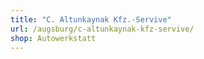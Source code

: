 ```yaml
---
title: "C. Altunkaynak Kfz.-Servive"
url: /augsburg/c-altunkaynak-kfz-servive/
shop: Autowerkstatt
---
```

